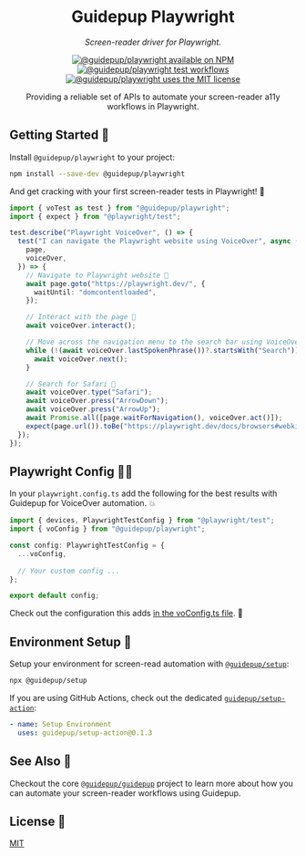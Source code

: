 <h1 align="center">Guidepup Playwright</h1>
<p align="center">
  <i>Screen-reader driver for Playwright.</i>
</p>
<p align="center">
  <a href="https://www.npmjs.com/package/@guidepup/playwright"><img alt="@guidepup/playwright available on NPM" src="https://img.shields.io/npm/v/@guidepup/playwright" /></a>
  <a href="https://github.com/guidepup/guidepup-playwright/actions/workflows/test.yml"><img alt="@guidepup/playwright test workflows" src="https://github.com/guidepup/guidepup-playwright/workflows/Test/badge.svg" /></a>
  <a href="https://github.com/guidepup/guidepup-playwright/blob/main/LICENSE"><img alt="@guidepup/playwright uses the MIT license" src="https://img.shields.io/github/license/guidepup/guidepup-playwright" /></a>
</p>
<p align="center">
  Providing a reliable set of APIs to automate your screen-reader a11y workflows in Playwright.
</p>

## Getting Started 🦮

Install `@guidepup/playwright` to your project:

```bash
npm install --save-dev @guidepup/playwright
```

And get cracking with your first screen-reader tests in Playwright! 🚀

```ts
import { voTest as test } from "@guidepup/playwright";
import { expect } from "@playwright/test";

test.describe("Playwright VoiceOver", () => {
  test("I can navigate the Playwright website using VoiceOver", async ({
    page,
    voiceOver,
  }) => {
    // Navigate to Playwright website 🎉
    await page.goto("https://playwright.dev/", {
      waitUntil: "domcontentloaded",
    });

    // Interact with the page 🙌
    await voiceOver.interact();

    // Move across the navigation menu to the search bar using VoiceOver 🔎
    while (!(await voiceOver.lastSpokenPhrase())?.startsWith("Search")) {
      await voiceOver.next();
    }

    // Search for Safari 👀
    await voiceOver.type("Safari");
    await voiceOver.press("ArrowDown");
    await voiceOver.press("ArrowUp");
    await Promise.all([page.waitForNavigation(), voiceOver.act()]);
    expect(page.url()).toBe("https://playwright.dev/docs/browsers#webkit");
  });
});
```

## Playwright Config 🐕‍🦺

In your `playwright.config.ts` add the following for the best results with
Guidepup for VoiceOver automation. 💥

```ts
import { devices, PlaywrightTestConfig } from "@playwright/test";
import { voConfig } from "@guidepup/playwright";

const config: PlaywrightTestConfig = {
  ...voConfig,
  
  // Your custom config ...
};

export default config;
```

Check out the configuration this adds [in the voConfig.ts file](./src/voConfig.ts). 👀

## Environment Setup 🐾

Setup your environment for screen-read automation with [`@guidepup/setup`](https://github.com/guidepup/setup):

```bash
npx @guidepup/setup
```

If you are using GitHub Actions, check out the dedicated [`guidepup/setup-action`](https://github.com/marketplace/actions/guidepup-setup):

```yaml
- name: Setup Environment
  uses: guidepup/setup-action@0.1.3
```

## See Also 🐶

Checkout the core [`@guidepup/guidepup`](https://github.com/guidepup/guidepup)
project to learn more about how you can automate your screen-reader workflows
using Guidepup.

## License 🐩

[MIT](https://github.com/guidepup/guidepup/blob/main/LICENSE)

